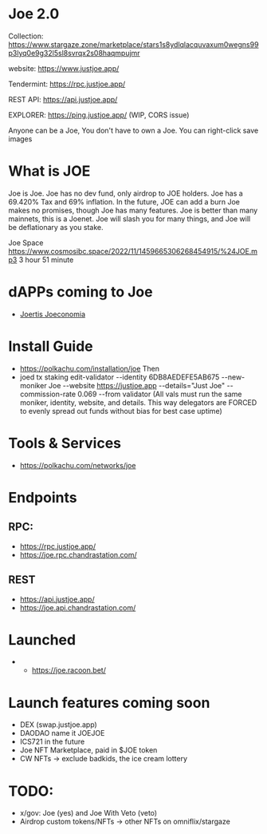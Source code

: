 # Joe 2.0

Collection: <https://www.stargaze.zone/marketplace/stars1s8ydlqlacquvaxum0wegns99p3lyq0e9g32l5sl8svrqx2s08haqmpujmr>

website: <https://www.justjoe.app/>

Tendermint: <https://rpc.justjoe.app/>

REST API: <https://api.justjoe.app/>

EXPLORER: <https://ping.justjoe.app/> (WIP, CORS issue)


Anyone can be a Joe, You don't have to own a Joe. You can right-click save images

# What is JOE

Joe is Joe.
Joe has no dev fund, only airdrop to JOE holders.
Joe has a 69.420% Tax and 69% inflation.
In the future, JOE can add a burn
Joe makes no promises, though Joe has many features.
Joe is better than many mainnets, this is a Joenet.
Joe will slash you for many things, and Joe will be deflationary as you stake.

Joe Space <https://www.cosmosibc.space/2022/11/1459665306268454915/%24JOE.mp3>
3 hour 51 minute

# dAPPs coming to Joe
- [Joertis Joeconomia](https://twitter.com/Cryptomancer__/status/1594283077882232834?s=20&t=SJJFfDS5ELmaBCj0JDgyhQ)

# Install Guide
- https://polkachu.com/installation/joe
Then
- joed tx staking edit-validator --identity 6DB8AEDEFE5AB675 --new-moniker Joe --website https://justjoe.app --details="Just Joe" --commission-rate 0.069 --from validator
(All vals must run the same moniker, identity, website, and details. This way delegators are FORCED to evenly spread out funds without bias for best case uptime)

# Tools & Services
- https://polkachu.com/networks/joe

# Endpoints
## RPC:
- https://rpc.justjoe.app/
- https://joe.rpc.chandrastation.com/
## REST
- https://api.justjoe.app/
- https://joe.api.chandrastation.com/


# Launched
- - https://joe.racoon.bet/

# Launch features coming soon
- DEX (swap.justjoe.app)
- DAODAO name it JOEJOE
- ICS721 in the future
- Joe NFT Marketplace, paid in $JOE token
- CW NFTs -> exclude badkids, the ice cream lottery

# TODO:
- x/gov: Joe (yes) and Joe With Veto (veto)
- Airdrop custom tokens/NFTs -> other NFTs on omniflix/stargaze